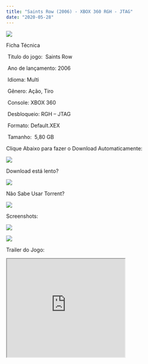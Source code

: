 ```yaml
---
title: "Saints Row (2006) - XBOX 360 RGH - JTAG"
date: "2020-05-28"
---
```


[![](https://1.bp.blogspot.com/-RXKhYv6C_Mo/XtAvr9_xqRI/AAAAAAAAHUo/bImG6VGf0mUkvRbM4k3VbCwf2QNyY-D6wCK4BGAsYHg/s320/Saints_Row.jpg)](https://1.bp.blogspot.com/-RXKhYv6C_Mo/XtAvr9_xqRI/AAAAAAAAHUo/bImG6VGf0mUkvRbM4k3VbCwf2QNyY-D6wCK4BGAsYHg/Saints_Row.jpg)

Ficha Técnica

 Titulo do jogo:  Saints Row

 Ano de lançamento: 2006

 Idioma: Multi 

 Gênero: Ação, Tiro

 Console: XBOX 360

 Desbloqueio: RGH – JTAG

 Formato: Default.XEX

 Tamanho:  5,80 GB

Clique Abaixo para fazer o Download Automaticamente:

[![](https://1.bp.blogspot.com/-eNerQjlxWXg/Xsyoy1YwxPI/AAAAAAAAG8o/qs-0XGNQDR4jSn0uGinE3EzKZZ6GoZnEACPcBGAYYCw/s1600/LINK1.png)](https://zee.gl/JtW6iX0w)

Download está lento? 

[![](https://1.bp.blogspot.com/-QBDuGFKyRJI/XsypYtiebuI/AAAAAAAAG8w/2RjkhEnbyOwqZwiSxt3jP8uux5MWubGIACLcBGAsYHQ/s1600/LINK3.png)](https://ultragames-torrents.blogspot.com/2020/05/como-acelerar-torrents.html)

Não Sabe Usar Torrent?

[![](https://1.bp.blogspot.com/-z801RGeeaF0/XsypYEdLUrI/AAAAAAAAG8s/Mg8nVcYZpQox_qkNZQ6YLcR9F0FWCX6FwCPcBGAYYCw/s1600/LINK2.png)](https://ultragames-torrents.blogspot.com/2020/04/como-baixar-jogos-com-o-utorrent.html)

Screenshots:

[![](https://1.bp.blogspot.com/-j1Wt3tEQI6Y/XtAv9BpQYRI/AAAAAAAAHVE/BiCKLIzO1d0Gaiy_9zHDiWnudTKFVw1GwCK4BGAsYHg/s320/maxresdefault{df0b4067d4cf89da3ca8e6c7a68e90e99b01985f87ec33497998002e9f13b411}2B{df0b4067d4cf89da3ca8e6c7a68e90e99b01985f87ec33497998002e9f13b411}25281{df0b4067d4cf89da3ca8e6c7a68e90e99b01985f87ec33497998002e9f13b411}2529.jpg)](https://1.bp.blogspot.com/-j1Wt3tEQI6Y/XtAv9BpQYRI/AAAAAAAAHVE/BiCKLIzO1d0Gaiy_9zHDiWnudTKFVw1GwCK4BGAsYHg/maxresdefault{df0b4067d4cf89da3ca8e6c7a68e90e99b01985f87ec33497998002e9f13b411}2B{df0b4067d4cf89da3ca8e6c7a68e90e99b01985f87ec33497998002e9f13b411}25281{df0b4067d4cf89da3ca8e6c7a68e90e99b01985f87ec33497998002e9f13b411}2529.jpg)

[![](https://1.bp.blogspot.com/-9XLxrKI1aYw/XtAv9tkkBtI/AAAAAAAAHVI/I_SdZHXpY807L4ACORTMSvqXOif5vbOvwCK4BGAsYHg/s320/maxresdefault.jpg)](https://1.bp.blogspot.com/-9XLxrKI1aYw/XtAv9tkkBtI/AAAAAAAAHVI/I_SdZHXpY807L4ACORTMSvqXOif5vbOvwCK4BGAsYHg/maxresdefault.jpg)

Trailer do Jogo:

<iframe allowfullscreen class="BLOG_video_class" height="266" src="https://www.youtube.com/embed/29GCywDLCic" width="320" youtube-src-id="29GCywDLCic"></iframe>
